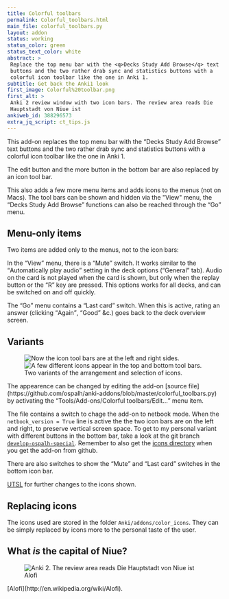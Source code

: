 ```yaml
---
title: Colorful toolbars
permalink: Colorful_toolbars.html
main_file: colorful_toolbars.py
layout: addon
status: working
status_color: green
status_text_color: white
abstract: >
 Replace the top menu bar with the <q>Decks Study Add Browse</q> text
 buttons and the two rather drab sync and statistics buttons with a
 colorful icon toolbar like the one in Anki 1.
subtitle: Get back the Anki1 look
first_image: Colorful%20toolbar.png
first_alt: >
 Anki 2 review window with two icon bars. The review area reads Die
 Hauptstadt von Niue ist
ankiweb_id: 388296573
extra_jq_script: ct_tips.js
---
```

This add-on replaces the top menu bar with the <q>Decks Study Add
Browse</q> text buttons and the two rather drab sync and statistics
buttons with a colorful icon toolbar like the one in Anki 1.

The edit button and the more button in the bottom bar are also
replaced by an icon tool bar.

This also adds a few more menu items and adds icons to the menus (not
on Macs).  The tool bars can be shown and hidden via the "View" menu,
the <q>Decks Study Add Browse</q> functions can also be reached
through the <q>Go</q> menu.

## Menu-only items

Two items are added only to the menus, not to the icon bars:

In the <q>View</q> menu, there is a <q>Mute</q> switch. It works similar to the
<q>Automatically play audio</q> setting in the deck options (<q>General</q>
tab). Audio on the card is not played when the card is shown, but only
when <span class="qtbase or_replay_button">the replay button or the
<q>R</q> key</span> are pressed. This options works for all decks, and can
be switched on and off quickly.

The <q>Go</q> menu contains a <q>Last card</q> switch. When this is active,
rating an answer (clicking <q>Again</q>, <q>Good</q> &c.) goes back to the deck
overview screen.


## Variants

<figure style="width:562px;" class="clear">
  <img src="images/toolbar%20netbook.png" alt="Now the icon tool bars
  are at the left and right sides.">
  <img src="images/toolbar%20ospalh.png" alt="A few different icons
  appear in the top and bottom tool bars.">
  <figcaption>
    Two variants of the arrangement and selection of icons.
  </figcaption>
</figure>
The appearence can be changed by editing the add-on
 [source file](https://github.com/ospalh/anki-addons/blob/master/colorful_toolbars.py)
 by activating the <q>Tools/Add-ons/Colorful toolbars/Edit...</q> menu
item.

The file contains a switch to chage the add-on to netbook mode. When
the `netbook_version = True` line is active the the two icon bars are
on the <span class="qtbase left_or_top">left</span> and right, to
preserve vertical screen space. To get to my personal variant with
different buttons in the bottom bar, take a look at the git branch
[`develop-ospalh-special`](https://github.com/ospalh/anki-addons/blob/develop-ospalh-special/colorful_toolbars.py). Remember
to also get the
[icons directory](https://github.com/ospalh/anki-addons/tree/develop-ospalh-special/color_icons)
when you get the add-on from github.

There are also switches to show the <q>Mute</q> and <q>Last card</q>
switches in the bottom icon bar.

[UTSL](http://www.jargon.net/jargonfile/u/UTSL.html) for further
changes to the icons shown.

## Replacing icons

The icons used are stored in the folder
`Anki/addons/color_icons`. They can be simply replaced by icons more to the
personal taste of the user.

## What *is* the capital of Niue?

<figure><img src="images/Niue%20Alofi.png" alt="Anki
2. The review area reads Die Hauptstadt von Niue ist Alofi"> </figure>
[Alofi](http://en.wikipedia.org/wiki/Alofi).
